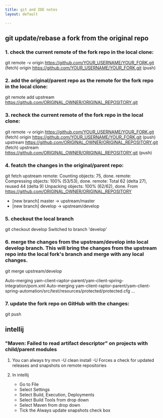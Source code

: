 ```yaml
---
title: git and IDE notes
layout: default

---
```


## git update/rebase a fork from the original repo

### 1. check the current remote of the fork repo in the local clone:
git remote -v
origin  https://github.com/YOUR_USERNAME/YOUR_FORK.git (fetch)
origin  https://github.com/YOUR_USERNAME/YOUR_FORK.git (push)

### 2. add the original/parent repo as the remote for the fork repo in the local clone:
git remote add upstream https://github.com/ORIGINAL_OWNER/ORIGINAL_REPOSITORY.git

### 3. recheck the current remote of the fork repo in the local clone:
git remote -v
origin    https://github.com/YOUR_USERNAME/YOUR_FORK.git (fetch)
origin    https://github.com/YOUR_USERNAME/YOUR_FORK.git (push)
upstream  https://github.com/ORIGINAL_OWNER/ORIGINAL_REPOSITORY.git (fetch)
upstream  https://github.com/ORIGINAL_OWNER/ORIGINAL_REPOSITORY.git (push)

### 4. featch the changes in the original/parent repo:
git fetch upstream
remote: Counting objects: 75, done.
remote: Compressing objects: 100% (53/53), done.
remote: Total 62 (delta 27), reused 44 (delta 9)
Unpacking objects: 100% (62/62), done.
From https://github.com/ORIGINAL_OWNER/ORIGINAL_REPOSITORY
 * [new branch]      master     			   -> upstream/master
 * [new branch]      develop                   -> upstream/develop

### 5. checkout the local branch
git checkout develop
Switched to branch 'develop'

### 6. merge the changes from the upstream/develop into local develop branch. This will bring the changes from the upstream repo into the local fork's branch and merge with any local changes.
git merge upstream/develop

Auto-merging yam-client-raptor-parent/yam-client-spring-integration/pom.xml
Auto-merging yam-client-raptor-parent/yam-client-spring-automation/src/test/resources/protected/protected.cfg
...

### 7. update the fork repo on GitHub with the changes:
git push

## intellij
### "Maven: Failed to read artifact descriptor" on projects with child/parent modules
1. You can always try mvn -U clean install
-U Forces a check for updated releases and snapshots on remote repositories

2. In intellij
   - Go to File
   - Select Settings
   - Select Build, Execution, Deployments
   - Select Build Tools from drop down
   - Select Maven from drop down
   - Tick the Always update snapshots check box
